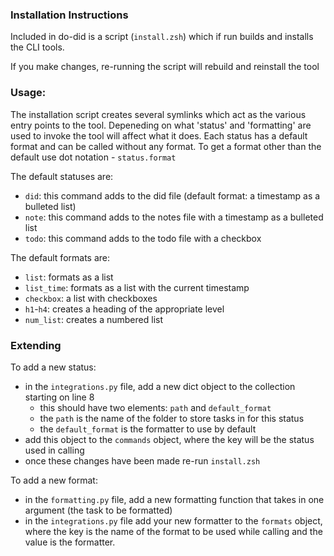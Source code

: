 ### Installation Instructions

Included in do-did is a script (`install.zsh`) which if run builds and installs the CLI tools. 

If you make changes, re-running the script will rebuild and reinstall the tool

### Usage:
The installation script creates several symlinks which act as the various entry points to the tool. Depeneding on what 'status' and 'formatting' are used to invoke the tool will affect what it does. Each status has a default format and can be called without any format. To get a format other than the default use dot notation - `status.format`

The default statuses are:
- `did`: this command adds to the did file  (default format: a timestamp as a bulleted list)
- `note`: this command adds to the notes file with a timestamp as a bulleted list
- `todo`: this command adds to the todo file with a checkbox 

The default formats are: 
- `list`: formats as a list 
- `list_time`: formats as a list with the current timestamp
- `checkbox`: a list with checkboxes
- `h1`-`h4`: creates a heading of the appropriate level 
- `num_list`: creates a numbered list

### Extending

To add a new status:
- in the `integrations.py` file, add a new dict object to the collection starting on line 8
    - this should have two elements: `path` and `default_format`
    - the `path` is the name of the folder to store tasks in for this status 
    - the `default_format` is the formatter to use by default
- add this object to the `commands` object, where the key will be the status used in calling
- once these changes have been made re-run `install.zsh`

To add a new format: 
- in the `formatting.py` file, add a new formatting function that takes in one argument (the task to be formatted)
- in the `integrations.py` file add your new formatter to the `formats` object, where the key is the name of the format to be used while calling and the value is the formatter. 


